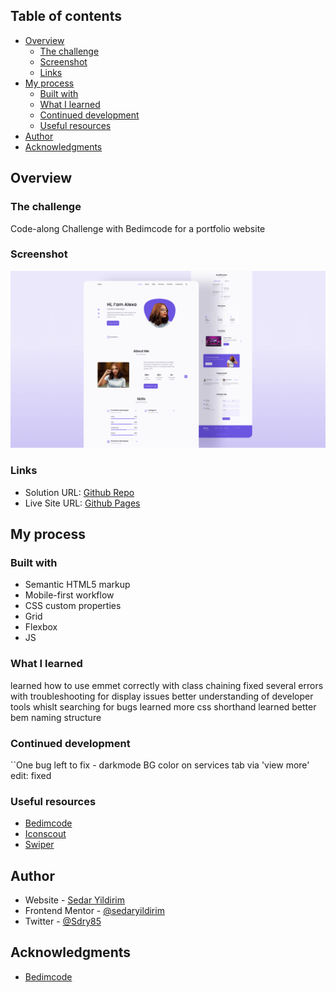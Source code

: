 ## Table of contents

- [Overview](#overview)
  - [The challenge](#the-challenge)
  - [Screenshot](#screenshot)
  - [Links](#links)
- [My process](#my-process)
  - [Built with](#built-with)
  - [What I learned](#what-i-learned)
  - [Continued development](#continued-development)
  - [Useful resources](#useful-resources)
- [Author](#author)
- [Acknowledgments](#acknowledgments)

## Overview

### The challenge

Code-along Challenge with Bedimcode for a portfolio website

### Screenshot

![](/preview.png)

### Links

- Solution URL: [Github Repo](https://github.com/sedaryildirim/portfolio-project)
- Live Site URL: [Github Pages](https://sedaryildirim.github.io/portfolio-project/)

## My process

### Built with

- Semantic HTML5 markup
- Mobile-first workflow
- CSS custom properties
- Grid
- Flexbox
- JS

### What I learned

learned how to use emmet correctly with class chaining
fixed several errors with troubleshooting for display issues
better understanding of developer tools whislt searching for bugs
learned more css shorthand
learned better bem naming structure

### Continued development

``One bug left to fix - darkmode BG color on services tab via 'view more'
edit: fixed

### Useful resources

- [Bedimcode](https://www.youtube.com/c/Bedimcode)
- [Iconscout](https://iconscout.com/unicons)
- [Swiper](https://swiperjs.com/)

## Author

- Website - [Sedar Yildirim](https://github.com/sedaryildirim)
- Frontend Mentor - [@sedaryildirim](https://www.frontendmentor.io/profile/sedaryildirim)
- Twitter - [@Sdry85](https://www.twitter.com/sdry85)

## Acknowledgments

- [Bedimcode](https://www.youtube.com/c/Bedimcode)